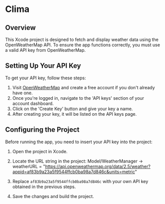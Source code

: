 # Clima

## Overview

This Xcode project is designed to fetch and display weather data using the OpenWeatherMap API. To ensure the app functions correctly, you must use a valid API key from OpenWeatherMap.

## Setting Up Your API Key

To get your API key, follow these steps:

1. Visit [OpenWeatherMap](https://openweathermap.org/) and create a free account if you don't already have one.
2. Once you're logged in, navigate to the 'API keys' section of your account dashboard.
3. Click on the 'Create Key' button and give your key a name.
4. After creating your key, it will be listed on the API keys page.

## Configuring the Project

Before running the app, you need to insert your API key into the project:

1. Open the project in Xcode.
2. Locate the URL string in the project: Model/WeatherManager -> weatherURL =  "https://api.openweathermap.org/data/2.5/weather?appid=af83b9a23a5f9544ffcb0ba98a7d846c&units=metric"

3. Replace `af83b9a23a5f9544ffcb0ba98a7d846c` with your own API key obtained in the previous steps.
4. Save the changes and build the project.
